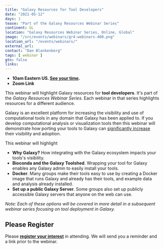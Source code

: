 ```yaml
---
title: "Galaxy Resources for Tool Developers"
date: "2021-05-12"
days: 1
tease: "Part of the Galaxy Resources Webinar Series"
continent: GL
location: "Galaxy Resources Webinar Series, Online, Global"
image: "/src/events/webinars/gr4-webinars-400.png"
location_url: "/events/webinars/"
external_url:
contact: "Dan Blankenberg"
tags: [ webinar ]
gtn: false
links:
---
```


* **10am Eastern US. [See your time](https://www.timeanddate.com/worldclock/fixedtime.html?msg=Galaxy+Resources+for+Tool+Developers+Webinar&iso=20210512T10&p1=419&ah=1).**
* **Zoom Link**

This webinar will highlight Galaxy resources for **tool developers**.  It's part of the *Galaxy Resources Webinar Series*.  Each webinar in that series highlights resources for a different audience.

Galaxy is an excellent platform for increasing the visibility and use of computational tools in any domain that Galaxy has been applied to.  If you develop computational analysis or visualization tools then this webinar will demonstrate how porting your tools to Galaxy can [significantly increase](https://doi.org/10.1101/2020.11.16.385211) their visibility and adoption.

This webinar will highlight
* **Why Galaxy?**  How integrating with the Galaxy ecosystem impacts your tools's visibility.
* **Bioconda and the Galaxy Toolshed**.  Wrapping your tool for Galaxy enables any Galaxy admin to easily install your tools.
* **Docker**.  Many groups make their tools easy to use by creating a Docker image that runs Galaxy and already has their tools, and example data and analysis already installed.
* **Set up a public Galaxy Server**.  Some groups also set up publicly accessible Galaxy servers that anyone on the web can use.

*Note: Each of these options will be covered in more detail in a subsequent webinar series focusing on tool deployment in Galaxy.*

## Please Register

Please **[register your interest](https://docs.google.com/forms/d/e/1FAIpQLSeFkWEiUrJtB47smJGiVGdYZArfqHR0X6HlvLc1m7IMssdVLw/viewform)** in attending. We will send you a reminder and a link prior to the webinar.
